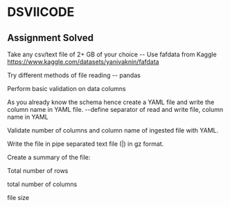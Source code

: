 # DSVIICODE

## Assignment Solved
Take any csv/text file of 2+ GB of your choice -- Use fafdata from Kaggle https://www.kaggle.com/datasets/yanivaknin/fafdata

Try different methods of file reading -- pandas 

Perform basic validation on data columns 

As you already know the schema hence create a YAML file and write the column name in YAML file. --define separator of read and write file, column name in YAML

Validate number of columns and column name of ingested file with YAML.

Write the file in pipe separated text file (|) in gz format.

Create a summary of the file:

Total number of rows

total number of columns

file size
